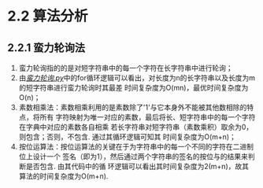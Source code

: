 # 2.2 算法分析 #

## 2.2.1 蛮力轮询法 ##

1. 蛮力轮询指的的是对短字符串中的每一个字符在长字符串中进行轮询；
2. 由[*蛮力轮询.py*](https://github.com/masterxlp/The-Method-of-Programming/blob/master/string_contain/%E8%9B%AE%E5%8A%9B%E8%BD%AE%E8%AF%A2.py)中的for循环逻辑可以看出，对长度为n的长字符串以及长度为m的短字符串进行蛮力轮询时其最差
时间复杂度为O(mn)，最优时间复杂度为O(n)；
2. 素数相乘法：素数相乘利用的是素数除了'1'与它本身外不能被其他数相除的特点，将所有
字符映射为唯一对应的素数，最后将长、短字符串中的每一个字符在字典中对应的素数各自相乘
若长字符串对短字符串（素数乘积）取余为0，则包含；否则，不包含. 通过其循环逻辑可知其
时间复杂度为O(m+n)；
3. 按位运算法：按位运算法的关键在于为字符串中的每一个不同的字符在二进制位上设计一个
签名（即为1），然后通过两个字符串的签名的按位与的结果来判断是否包含. 由其代码中的循
环逻辑可以看出其时间复杂度为2(m+n)，故其算法的时间复杂度为O(m+n).